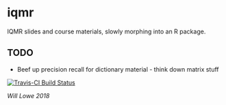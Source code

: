 # iqmr

IQMR slides and course materials, slowly morphing into an R package.

## TODO

* Beef up precision recall for dictionary material - think down matrix stuff

[![Travis-CI Build Status](https://travis-ci.org/conjugateprior/iqmr.svg?branch=master)](https://travis-ci.org/conjugateprior/iqmr)

*Will Lowe 2018*
